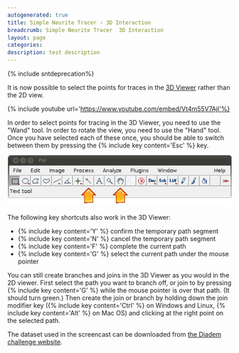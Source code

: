 ```yaml
---
autogenerated: true
title: Simple Neurite Tracer › 3D Interaction
breadcrumb: Simple Neurite Tracer  3D Interaction
layout: page
categories: 
description: test description
---
```


{% include sntdeprecation%}


It is now possible to select the points for traces in the [3D Viewer](3D_Viewer "wikilink") rather than the 2D view.

{% include youtube url='https://www.youtube.com/embed/Vt4m55V7AjI'%}

In order to select points for tracing in the 3D Viewer, you need to use the "Wand" tool. In order to rotate the view, you need to use the "Hand" tool. Once you have selected each of these once, you should be able to switch between them by pressing the {% include key content='Esc' %} key.

![Fiji-toolbar-wand-and-hand.png](/images/pages/Fiji-toolbar-wand-and-hand.png "Fiji-toolbar-wand-and-hand.png")

The following key shortcuts also work in the 3D Viewer:

  - {% include key content='Y' %} confirm the temporary path segment
  - {% include key content='N' %} cancel the temporary path segment
  - {% include key content='F' %} complete the current path
  - {% include key content='G' %} select the current path under the mouse pointer

You can still create branches and joins in the 3D Viewer as you would in the 2D viewer. First select the path you want to branch off, or join to by pressing {% include key content='G' %} while the mouse pointer is over that path. (It should turn green.) Then create the join or branch by holding down the join modifier key ({% include key content='Ctrl' %} on Windows and Linux, {% include key content='Alt' %} on Mac OS) and clicking at the right point on the selected path.

The dataset used in the screencast can be downloaded from [the Diadem challenge website](http://www.diademchallenge.org/olfactory_projection_fibers_readme.html).
